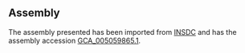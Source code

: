 
Assembly
--------

The assembly presented has been imported from 
[INSDC](http://www.insdc.org) and has the assembly accession
[GCA\_005059865.1](http://www.ebi.ac.uk/ena/data/view/GCA_005059865.1).

